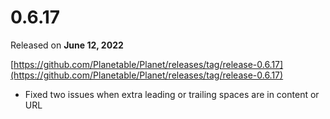 # 0.6.17

Released on **June 12, 2022**

[https://github.com/Planetable/Planet/releases/tag/release-0.6.17](https://github.com/Planetable/Planet/releases/tag/release-0.6.17)

- Fixed two issues when extra leading or trailing spaces are in content or URL
